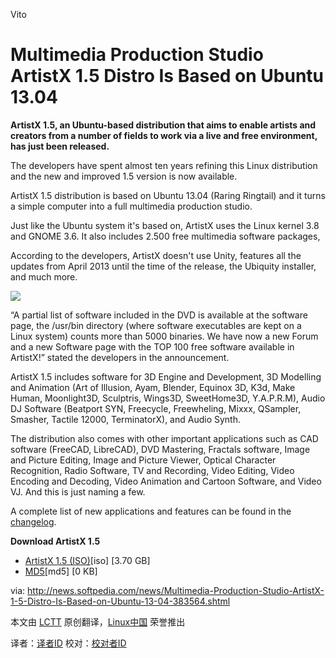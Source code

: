 Vito

Multimedia Production Studio ArtistX 1.5 Distro Is Based on Ubuntu 13.04
==========
**ArtistX 1.5, an Ubuntu-based distribution that aims to enable artists and creators from a number of fields to work via a live and free environment, has just been released.**

The developers have spent almost ten years refining this Linux distribution and the new and improved 1.5 version is now available.

ArtistX 1.5 distribution is based on Ubuntu 13.04 (Raring Ringtail) and it turns a simple computer into a full multimedia production studio.

Just like the Ubuntu system it's based on, ArtistX uses the Linux kernel 3.8 and GNOME 3.6. It also includes 2.500 free multimedia software packages,

According to the developers, ArtistX doesn't use Unity, features all the updates from April 2013 until the time of the release, the Ubiquity installer, and much more.

![](http://i1-news.softpedia-static.com/images/news2/Multimedia-Production-Studio-ArtistX-1-5-Distro-Is-Based-on-Ubuntu-13-04-383564-2.jpg)

“A partial list of software included in the DVD is available at the software page, the /usr/bin directory (where software executables are kept on a Linux system) counts more than 5000 binaries. We have now a new Forum and a new Software page with the TOP 100 free software available in ArtistX!” stated the developers in the announcement.

ArtistX 1.5 includes software for 3D Engine and Development, 3D Modelling and Animation (Art of Illusion, Ayam, Blender, Equinox 3D, K3d, Make Human, Moonlight3D, Sculptris, Wings3D, SweetHome3D, Y.A.P.R.M), Audio DJ Software (Beatport SYN, Freecycle, Freewheling, Mixxx, QSampler, Smasher, Tactile 12000, TerminatorX), and Audio Synth.

The distribution also comes with other important applications such as CAD software (FreeCAD, LibreCAD), DVD Mastering, Fractals software, Image and Picture Editing, Image and Picture Viewer, Optical Character Recognition, Radio Software, TV and Recording, Video Editing, Video Encoding and Decoding, Video Animation and Cartoon Software, and Video VJ. And this is just naming a few.

A complete list of new applications and features can be found in the [changelog][1].

**Download ArtistX 1.5**

- [ArtistX 1.5 (ISO)][2][iso] [3.70 GB]
- [MD5][3][md5] [0 KB]

via: http://news.softpedia.com/news/Multimedia-Production-Studio-ArtistX-1-5-Distro-Is-Based-on-Ubuntu-13-04-383564.shtml

本文由 [LCTT][] 原创翻译，[Linux中国][] 荣誉推出

译者：[译者ID][] 校对：[校对者ID][]

[LCTT]:https://github.com/LCTT/TranslateProject
[Linux中国]:http://linux.cn/portal.php
[译者ID]:http://linux.cn/space/译者ID
[校对者ID]:http://linux.cn/space/校对者ID

[1]:http://artistx.org/blog/
[2]:http://bo.mirror.garr.it/mirrors/artistx/artistx_1.5_live_dvd_iso_15_09_2013.iso
[3]:http://bo.mirror.garr.it/mirrors/artistx/artistx_1.5_live_dvd_iso_15_09_2013.iso.md5

